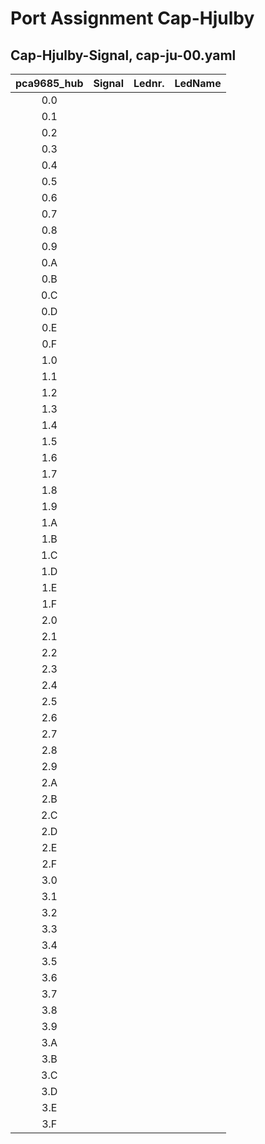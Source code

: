 # Port Assignment Cap-Hjulby

## Cap-Hjulby-Signal, cap-ju-00.yaml
  
|pca9685_hub|Signal|Lednr.|LedName
|:---:|:---:|:---:|:---:|
|0.0||||
|0.1||||
|0.2||||
|0.3||||
|0.4||||
|0.5||||
|0.6||||
|0.7||||
|0.8||||
|0.9||||
|0.A||||
|0.B||||
|0.C||||
|0.D||
|0.E||
|0.F||
|1.0||
|1.1||
|1.2||
|1.3||
|1.4||
|1.5||
|1.6||
|1.7||
|1.8||
|1.9||
|1.A||
|1.B||
|1.C||
|1.D||
|1.E||
|1.F||
|2.0||
|2.1||
|2.2||
|2.3||
|2.4||
|2.5||
|2.6||
|2.7||
|2.8||
|2.9||
|2.A||
|2.B||
|2.C||
|2.D||
|2.E||
|2.F||
|3.0||
|3.1||
|3.2||
|3.3||
|3.4||
|3.5||
|3.6||
|3.7||
|3.8||
|3.9||
|3.A||
|3.B||
|3.C||
|3.D||
|3.E||
|3.F||
